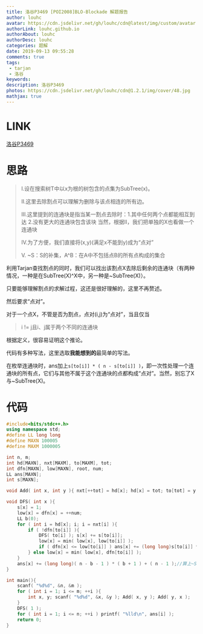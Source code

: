 ```yaml
---
title: 洛谷P3469 [POI2008]BLO-Blockade 解题报告
author: louhc
avatar: https://cdn.jsdelivr.net/gh/louhc/cdn@latest/img/custom/avatar.jpg
authorLink: louhc.github.io
authorAbout: louhc
authorDesc: louhc
categories: 题解
date: 2019-09-13 09:55:28
comments: true
tags: 
 - tarjan
 - 洛谷
keywords: 
description: 洛谷P3469
photos: https://cdn.jsdelivr.net/gh/louhc/cdn@1.2.1/img/cover/48.jpg
mathjax: true
---
```


# LINK

[洛谷P3469](https://www.luogu.com.cn/problem/P3469)

# 思路

> I.设在搜索树T中以x为根的树包含的点集为SubTree(x)。
>
> II.这里去除割点可以理解为删除与该点相连的所有边。
>
> III.这里提到的连通块是指当某一割点去除时：1.其中任何两个点都能相互到达 2.没有更大的连通块包含该块 当然，根据II，我们把单独的X也看做一个连通块
>
> IV.为了方便，我们直接将(x,y)(满足x不能到y)成为“点对”
>
> V. \~S：S的补集，A^B：在A中不包括点B的所有点构成的集合

利用Tarjan查找割点的同时，我们可以找出该割点X去除后剩余的连通块（有两种情况，一种是在SubTree(X)^X中，另一种是\~SubTree(X)）。

只要能够理解割点的求解过程，这还是很好理解的，这里不再赘述。

然后要求“点对”。

对于一个点X，不管是否为割点，点对(i,j)为“点对”，当且仅当

> i != j且i、j属于两个不同的连通块

根据定义，很容易证明这个推论。

代码有多种写法，这里选取**我能想到的**最简单的写法。

在枚举连通块时，ans加上`s[to[i]] * ( n - s[to[i]] )`，即一次性处理一个连通块的所有点，它们与其他不属于这个连通块的点都构成“点对”。当然，别忘了X与\~SubTree(X)。

# 代码

```cpp
#include<bits/stdc++.h>
using namespace std;
#define LL long long
#define MAXN 100005
#define MAXM 1000005

int n, m;
int hd[MAXN], nxt[MAXM], to[MAXM], tot;
int dfn[MAXN], low[MAXN], root, num;
LL ans[MAXN];
int s[MAXN];

void Add( int x, int y ){ nxt[++tot] = hd[x]; hd[x] = tot; to[tot] = y; }

void DFS( int x ){
	s[x] = 1;
	low[x] = dfn[x] = ++num;
	LL b(0);
	for ( int i = hd[x]; i; i = nxt[i] ){
		if ( !dfn[to[i]] ){
			DFS( to[i] ); s[x] += s[to[i]];
			low[x] = min( low[x], low[to[i]] );
			if ( dfn[x] <= low[to[i]] ) ans[x] += (long long)s[to[i]] * ( n - s[to[i]] ), b += s[to[i]];//发现新的连通块！
		} else low[x] = min( low[x], dfn[to[i]] );
	}
	ans[x] += (long long)( n - b - 1 ) * ( b + 1 ) + ( n - 1 );//算上~SubTree(X)与X
}

int main(){
	scanf( "%d%d", &n, &m );
	for ( int i = 1; i <= m; ++i ){
		int x, y; scanf( "%d%d", &x, &y ); Add( x, y ); Add( y, x );
	}
	DFS( 1 );
	for ( int i = 1; i <= n; ++i ) printf( "%lld\n", ans[i] );
	return 0;
}

```
